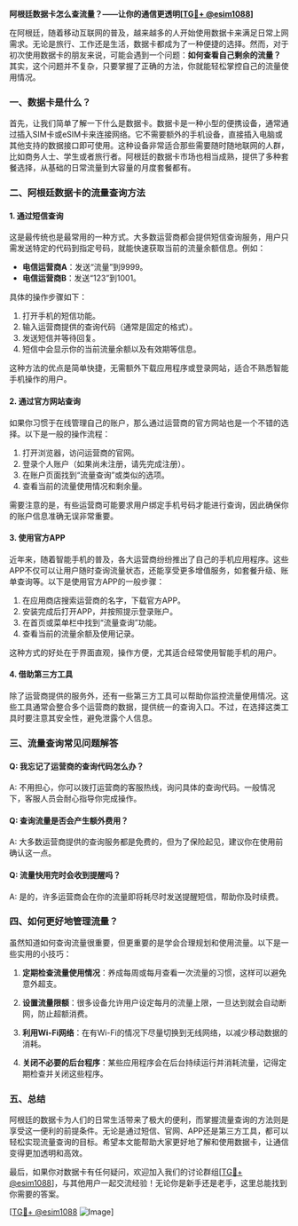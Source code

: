 **阿根廷数据卡怎么查流量？——让你的通信更透明[[TG💪+ @esim1088](https://t.me/s/esim1088)]**

在阿根廷，随着移动互联网的普及，越来越多的人开始使用数据卡来满足日常上网需求。无论是旅行、工作还是生活，数据卡都成为了一种便捷的选择。然而，对于初次使用数据卡的朋友来说，可能会遇到一个问题：**如何查看自己剩余的流量？** 其实，这个问题并不复杂，只要掌握了正确的方法，你就能轻松掌控自己的流量使用情况。

### 一、数据卡是什么？

首先，让我们简单了解一下什么是数据卡。数据卡是一种小型的便携设备，通常通过插入SIM卡或eSIM卡来连接网络。它不需要额外的手机设备，直接插入电脑或其他支持的数据接口即可使用。这种设备非常适合那些需要随时随地联网的人群，比如商务人士、学生或者旅行者。阿根廷的数据卡市场也相当成熟，提供了多种套餐选择，从基础的日常流量到大容量的月度套餐都有。

### 二、阿根廷数据卡的流量查询方法

#### 1. 通过短信查询

这是最传统也是最常用的一种方式。大多数运营商都会提供短信查询服务，用户只需发送特定的代码到指定号码，就能快速获取当前的流量余额信息。例如：

- **电信运营商A**：发送“流量”到9999。
- **电信运营商B**：发送“123”到1001。

具体的操作步骤如下：
1. 打开手机的短信功能。
2. 输入运营商提供的查询代码（通常是固定的格式）。
3. 发送短信并等待回复。
4. 短信中会显示你的当前流量余额以及有效期等信息。

这种方法的优点是简单快捷，无需额外下载应用程序或登录网站，适合不熟悉智能手机操作的用户。

#### 2. 通过官方网站查询

如果你习惯于在线管理自己的账户，那么通过运营商的官方网站也是一个不错的选择。以下是一般的操作流程：

1. 打开浏览器，访问运营商的官网。
2. 登录个人账户（如果尚未注册，请先完成注册）。
3. 在账户页面找到“流量查询”或类似的选项。
4. 查看当前的流量使用情况和剩余量。

需要注意的是，有些运营商可能要求用户绑定手机号码才能进行查询，因此确保你的账户信息准确无误非常重要。

#### 3. 使用官方APP

近年来，随着智能手机的普及，各大运营商纷纷推出了自己的手机应用程序。这些APP不仅可以让用户随时查询流量状态，还能享受更多增值服务，如套餐升级、账单查询等。以下是使用官方APP的一般步骤：

1. 在应用商店搜索运营商的名字，下载官方APP。
2. 安装完成后打开APP，并按照提示登录账户。
3. 在首页或菜单栏中找到“流量查询”功能。
4. 查看当前的流量余额及使用记录。

这种方式的好处在于界面直观，操作方便，尤其适合经常使用智能手机的用户。

#### 4. 借助第三方工具

除了运营商提供的服务外，还有一些第三方工具可以帮助你监控流量使用情况。这些工具通常会整合多个运营商的数据，提供统一的查询入口。不过，在选择这类工具时要注意其安全性，避免泄露个人信息。

### 三、流量查询常见问题解答

#### Q: 我忘记了运营商的查询代码怎么办？
A: 不用担心，你可以拨打运营商的客服热线，询问具体的查询代码。一般情况下，客服人员会耐心指导你完成操作。

#### Q: 查询流量是否会产生额外费用？
A: 大多数运营商提供的查询服务都是免费的，但为了保险起见，建议你在使用前确认这一点。

#### Q: 流量快用完时会收到提醒吗？
A: 是的，许多运营商会在你的流量即将耗尽时发送提醒短信，帮助你及时续费。

### 四、如何更好地管理流量？

虽然知道如何查询流量很重要，但更重要的是学会合理规划和使用流量。以下是一些实用的小技巧：

1. **定期检查流量使用情况**：养成每周或每月查看一次流量的习惯，这样可以避免意外超支。
   
2. **设置流量限额**：很多设备允许用户设定每月的流量上限，一旦达到就会自动断网，防止超额消费。

3. **利用Wi-Fi网络**：在有Wi-Fi的情况下尽量切换到无线网络，以减少移动数据的消耗。

4. **关闭不必要的后台程序**：某些应用程序会在后台持续运行并消耗流量，记得定期检查并关闭这些程序。

### 五、总结

阿根廷的数据卡为人们的日常生活带来了极大的便利，而掌握流量查询的方法则是享受这一便利的前提条件。无论是通过短信、官网、APP还是第三方工具，都可以轻松实现流量查询的目标。希望本文能帮助大家更好地了解和使用数据卡，让通信变得更加透明和高效。

最后，如果你对数据卡有任何疑问，欢迎加入我们的讨论群组[[TG💪+ @esim1088](https://t.me/s/esim1088)]，与其他用户一起交流经验！无论你是新手还是老手，这里总能找到你需要的答案。

[[TG💪+ @esim1088](https://t.me/s/esim1088) ![Image](https://i.postimg.cc/4NQfJmqS/Snipaste-2025-05-13-00-14-12.png)]